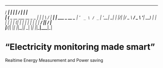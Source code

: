 
   _____                      _     __  __      _            
  / ____|                    | |   |  \/  |    | |           
 | (___  _ __ ___   __ _ _ __| |_  | \  / | ___| |_ ___ _ __ 
  \___ \| '_ ` _ \ / _` | '__| __| | |\/| |/ _ \ __/ _ \ '__|
  ____) | | | | | | (_| | |  | |_  | |  | |  __/ ||  __/ |   
 |_____/|_| |_| |_|\__,_|_|   \__| |_|  |_|\___|\__\___|_|   




# “Electricity monitoring made smart” 

Realtime Energy Measurement and Power saving 
